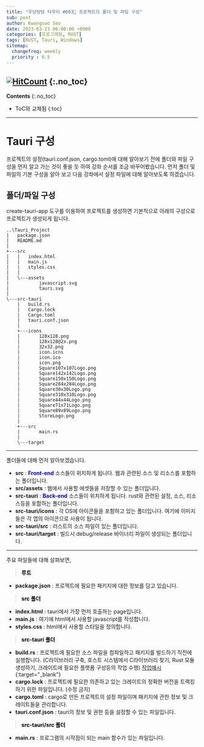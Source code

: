 ```yaml
---
title: "우당탕탕 타우리 #003💬 프로젝트의 폴더 및 파일 구성"
sub: post
author: Kwangsoo Seo
date: 2023-03-23 06:00:00 +0900
categories: [프로그래밍, RUST]
tags: [RUST, Tauri, Windows]
sitemap:
  changefreq: weekly
  priority : 0.5
---
```

[![HitCount](https://hits.dwyl.com/MonosLab/post28.svg?style=flat-square&show=unique)](http://hits.dwyl.com/MonosLab/post28)
{:.no_toc}
---
**Contents**
{:.no_toc}

* ToC와 교체됨
{:toc}  

---
# Tauri 구성   
프로젝트의 설정(tauri.conf.json, cargo.toml)에 대해 알아보기 전에 폴더와 파일 구성을 먼저 알고 가는 것이 좋을 듯 하여 강좌 순서를 조금 바꾸어봤습니다. 먼저 폴더 및 파일의 기본 구성을 알아 보고 다음 강좌에서 설정 파일에 대해 알아보도록 하겠습니다.

## 폴더/파일 구성   
create-tauri-app 도구를 이용하여 프로젝트를 생성하면 기본적으로 아래의 구성으로 프로젝트가 생성되게 됩니다.   

```   
..\Tauri_Project
|   package.json
|   README.md
|
+---src
|   |   index.html
|   |   main.js
|   |   styles.css
|   |
|   \---assets
|           javascript.svg
|           tauri.svg
|
\---src-tauri
    |   build.rs
    |   Cargo.lock
    |   Cargo.toml
    |   tauri.conf.json
    |
    +---icons
    |       128x128.png
    |       128x128@2x.png
    |       32x32.png
    |       icon.icns
    |       icon.ico
    |       icon.png
    |       Square107x107Logo.png
    |       Square142x142Logo.png
    |       Square150x150Logo.png
    |       Square284x284Logo.png
    |       Square30x30Logo.png
    |       Square310x310Logo.png
    |       Square44x44Logo.png
    |       Square71x71Logo.png
    |       Square89x89Logo.png
    |       StoreLogo.png
    |
    +---src
    |       main.rs
    |
    \---target
```   
---
폴더들에 대해 먼저 알아보겠습니다.   
* **src** : **<span style="color:blue">Front-end</span>** 소스들이 위치하게 됩니다. 웹과 관련된 소스 및 리소스를 포함하는 폴더입니다.   
* **src/assets** : 웹에서 사용할 에셋들을 저장할 수 있는 폴더입니다.   
* **src-tauri** : **<span style="color:blue">Back-end</span>** 소스들이 위치하게 됩니다. rust와 관련된 설정, 소스, 리소스등을 포함하는 폴더입니다.   
* **src-tauri/icons** : 각 OS에 아이콘들을 포함하고 있는 폴더입니다. 여기에 이미지들은 각 앱의 아이콘으로 사용이 됩니다.   
* **src-tauri/src** : 러스트의 소스 파일이 있는 폴더입니다.   
* **src-tauri/target** : 빌드시 debug/release 바이너리 파일이 생성되는 폴더입니다.   

---

주요 파일들에 대해 살펴보면,   
> **<span style="color:black">루트</span>**   

* **package.json** : 프로젝트에 필요한 패키지에 대한 정보를 담고 있습니다.

> **<span style="color:black">src 폴더</span>**   

* **index.html** : tauri에서 가장 먼저 호출하는 page입니다.   
* **main.js** : 여기에 html에서 사용할 javascript를 작성합니다.   
* **styles.css** : html에서 사용할 스타일을 정의합니다.   

> **<span style="color:black">src-tauri 폴더</span>**   

* **build.rs** : 프로젝트에 필요한 소스 파일을 컴파일하고 패키지를 빌드하기 직전에 실행합니다. (C라이브러리 구축, 호스트 시스템에서 C라이브러리 찾기, Rust 모듈 생성하기, 크레이트에 필요한 플랫폼 구성등의 작업 수행) [작업예시](https://doc.rust-lang.org/cargo/reference/build-script-examples.html){:target="_blank"}   
* **cargo.lock** : 프로젝트에 필요한 의존하고 있는 크레이트의 정확한 버전을 트랙킹하기 위한 파일입니다. (수정 금지)    
* **cargo.toml** : cargo로 만든 프로젝트의 설정 파일이며 패키지에 관한 정보 및 크레이트들을 관리합니다.    
* **tauri.conf.json** : tauri의 정보 및 권한 등을 설정할 수 있는 파일입니다.   

> **<span style="color:black">src-tauri/src 폴더</span>**   

* **main.rs** : 프로그램의 시작점이 되는 main 함수가 있는 파일입니다.     